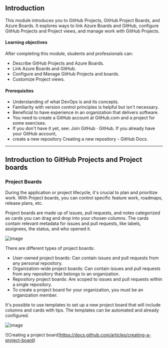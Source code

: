 ## Introduction


This module introduces you to GitHub Projects, GitHub Project Boards, and Azure Boards. It explores ways to link Azure Boards and GitHub, 
configure GitHub Projects and Project views, and manage work with GitHub Projects.

#### Learning objectives
After completing this module, students and professionals can:

- Describe GitHub Projects and Azure Boards.
- Link Azure Boards and GitHub.
- Configure and Manage GitHub Projects and boards.
- Customize Project views.

#### Prerequisites
- Understanding of what DevOps is and its concepts.
- Familiarity with version control principles is helpful but isn't necessary.
- Beneficial to have experience in an organization that delivers software.
- You need to create a GitHub account at GitHub.com and a project for some exercises. 
- If you don't have it yet, see: Join GitHub · GitHub. If you already have your GitHub account, 
- create a new repository Creating a new repository - GitHub Docs.

--------------------

## Introduction to GitHub Projects and Project boards

### Project Boards

During the application or project lifecycle, it's crucial to plan and prioritize work.
With Project boards, you can control specific feature work, roadmaps, release plans, etc.

Project boards are made up of issues, pull requests, and 
notes categorized as cards you can drag and drop into your chosen columns. 
The cards contain relevant metadata for issues and pull requests, like labels, assignees, the status, and who opened it.

![image](https://github.com/balajisomasale/Microsoft-Build-DevOps-Challenge/assets/35003840/63133c8a-cca7-4306-8e20-c79d34fea004)

There are different types of project boards:

- User-owned project boards: Can contain issues and pull requests from any personal repository.
- Organization-wide project boards: Can contain issues and pull requests from any repository that belongs to an organization.
- Repository project boards: Are scoped to issues and pull requests within a single repository.
- To create a project board for your organization, you must be an organization member.

It's possible to use templates to set up a new project board that will include columns and cards with tips.
The templates can be automated and already configured.

![image](https://github.com/balajisomasale/Microsoft-Build-DevOps-Challenge/assets/35003840/d54be55b-5b76-4e1f-904d-e927bf04a555)


![Creating a project board]https://docs.github.com/articles/creating-a-project-board)
